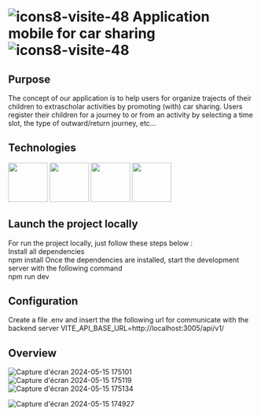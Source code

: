 # ![icons8-visite-48](https://github.com/mathieu-Glt/app-mobile-covoit_nestjs/assets/84771497/bde870b4-f3d0-4a6d-9fcb-96ca8169e140) Application mobile for car sharing ![icons8-visite-48](https://github.com/mathieu-Glt/app-mobile-covoit_nestjs/assets/84771497/bde870b4-f3d0-4a6d-9fcb-96ca8169e140)

## Purpose 
The concept of our application is to help users for organize trajects of their children to extrascholar activities by promoting (with) car sharing. Users register their children for a journey to or from an activity by selecting a time slot, the type of outward/return journey, etc...

## Technologies 
<img src="https://upload.wikimedia.org/wikipedia/commons/thumb/f/f1/Vitejs-logo.svg/2078px-Vitejs-logo.svg.png" width="80" />
<img src="https://cdn.worldvectorlogo.com/logos/react-1.svg" width="80" />
<img src="https://upload.wikimedia.org/wikipedia/commons/thumb/d/d1/Ionic_Logo.svg/2560px-Ionic_Logo.svg.png" width="80" />
<img src="https://www.cypress.io/cypress_logo_social.png" width="80" />

## Launch the project locally
For run the project locally, just follow these steps below : <br>
Install all dependencies<br>
  npm install
Once the dependencies are installed, start the development server with the following command<br>
  npm run dev

## Configuration 
Create a file .env and insert the the following url for communicate with the backend server 
VITE_API_BASE_URL=http://localhost:3005/api/v1/ 

## Overview 

![Capture d'écran 2024-05-15 175101](https://github.com/mathieu-Glt/app-mobile-covoit_nestjs/assets/84771497/702fbd83-193d-427c-82fd-9f61190a4c4c) ![Capture d'écran 2024-05-15 175119](https://github.com/mathieu-Glt/app-mobile-covoit_nestjs/assets/84771497/fe99f7de-e1f6-4119-ac24-3925b03c2bc8) ![Capture d'écran 2024-05-15 175134](https://github.com/mathieu-Glt/app-mobile-covoit_nestjs/assets/84771497/f9cba0fc-ea75-415c-a8ea-af98f960c8fc)


![Capture d'écran 2024-05-15 174927](https://github.com/mathieu-Glt/app-mobile-covoit_nestjs/assets/84771497/6990c42b-f868-41da-93b0-8b8f77cf3a06)

